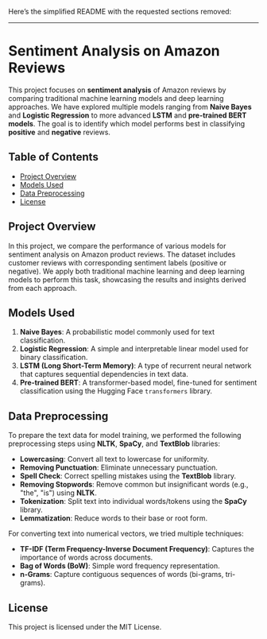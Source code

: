 Here’s the simplified README with the requested sections removed:

---

# Sentiment Analysis on Amazon Reviews

This project focuses on **sentiment analysis** of Amazon reviews by comparing traditional machine learning models and deep learning approaches. We have explored multiple models ranging from **Naive Bayes** and **Logistic Regression** to more advanced **LSTM** and **pre-trained BERT models**. The goal is to identify which model performs best in classifying **positive** and **negative** reviews.

## Table of Contents

- [Project Overview](#project-overview)
- [Models Used](#models-used)
- [Data Preprocessing](#data-preprocessing)
- [License](#license)

## Project Overview

In this project, we compare the performance of various models for sentiment analysis on Amazon product reviews. The dataset includes customer reviews with corresponding sentiment labels (positive or negative). We apply both traditional machine learning and deep learning models to perform this task, showcasing the results and insights derived from each approach.

## Models Used

1. **Naive Bayes**: A probabilistic model commonly used for text classification.
2. **Logistic Regression**: A simple and interpretable linear model used for binary classification.
3. **LSTM (Long Short-Term Memory)**: A type of recurrent neural network that captures sequential dependencies in text data.
4. **Pre-trained BERT**: A transformer-based model, fine-tuned for sentiment classification using the Hugging Face `transformers` library.

## Data Preprocessing

To prepare the text data for model training, we performed the following preprocessing steps using **NLTK**, **SpaCy**, and **TextBlob** libraries:

- **Lowercasing**: Convert all text to lowercase for uniformity.
- **Removing Punctuation**: Eliminate unnecessary punctuation.
- **Spell Check**: Correct spelling mistakes using the **TextBlob** library.
- **Removing Stopwords**: Remove common but insignificant words (e.g., "the", "is") using **NLTK**.
- **Tokenization**: Split text into individual words/tokens using the **SpaCy** library.
- **Lemmatization**: Reduce words to their base or root form.
  
For converting text into numerical vectors, we tried multiple techniques:

- **TF-IDF (Term Frequency-Inverse Document Frequency)**: Captures the importance of words across documents.
- **Bag of Words (BoW)**: Simple word frequency representation.
- **n-Grams**: Capture contiguous sequences of words (bi-grams, tri-grams).

## License

This project is licensed under the MIT License.
